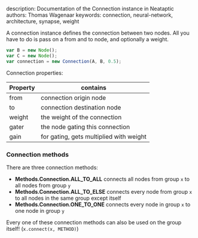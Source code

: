 description: Documentation of the Connection instance in Neataptic
authors: Thomas Wagenaar
keywords: connection, neural-network, architecture, synapse, weight

A connection instance defines the connection between two nodes. All you have to do is pass on a from and to node, and optionally a weight.

```javascript
var B = new Node();
var C = new Node();
var connection = new Connection(A, B, 0.5);
```

Connection properties:

Property | contains
-------- | --------
from | connection origin node
to | connection destination node
weight | the weight of the connection
gater | the node gating this connection
gain | for gating, gets multiplied with weight

### Connection methods
There are three connection methods:

* **Methods.Connection.ALL_TO_ALL** connects all nodes from group `x` to all nodes from group `y`
* **Methods.Connection.ALL_TO_ELSE** connects every node from group `x` to all nodes in the same group except itself
* **Methods.Connection.ONE_TO_ONE** connects every node in group `x` to one node in group `y`

Every one of these connection methods can also be used on the group itself! (`x.connect(x, METHOD)`)
